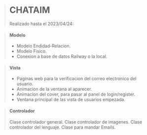 > # CHATAIM 
> Realizado hasta el 2023/04/24:

> #### Modelo
> - Modelo Endidad-Relacion.
> - Modelo Fisico.
> - Conexion a base de datos Railway o la local.

> #### Vista
> - Paginas web para la verificacion del correo electronico del usuario.
> - Animacion de la ventana al aparecer.
> - Animacion del cover, para pasar al panel de login/register.
> - Ventana principal de las vista de usuarios empezada.

> #### Controlador
> Clase controlador general.
> Clase controlador de imagenes.
> Clase controlador del lenguaje.
> Clase para mandar Emails.